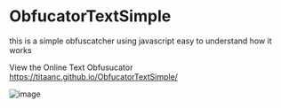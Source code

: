 # ObfucatorTextSimple
this is a simple obfuscatcher using javascript easy to understand how it works

View the Online Text Obfusucator
https://titaanc.github.io/ObfucatorTextSimple/


![image](https://user-images.githubusercontent.com/97565183/151442724-d3cb6329-b8e5-4a73-b0f8-4fc972437c0a.png)
